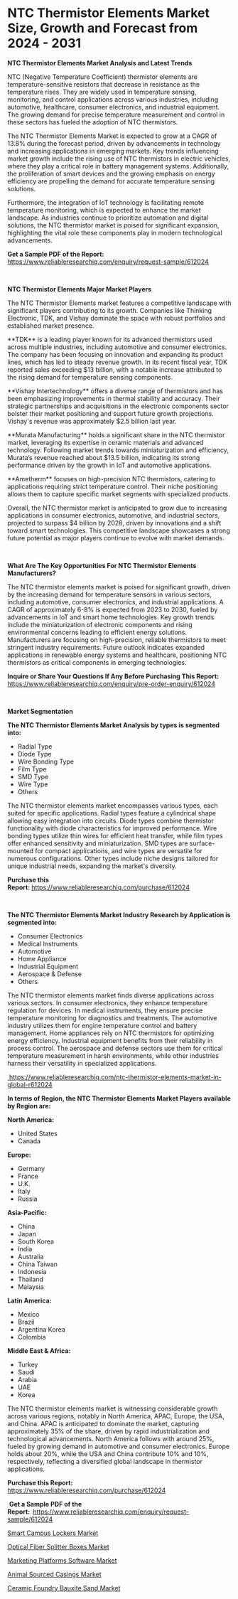 <p><h1>NTC Thermistor Elements Market Size, Growth and Forecast from 2024 - 2031</h1></p><p><strong>NTC Thermistor Elements Market Analysis and Latest Trends</strong></p>
<p><p>NTC (Negative Temperature Coefficient) thermistor elements are temperature-sensitive resistors that decrease in resistance as the temperature rises. They are widely used in temperature sensing, monitoring, and control applications across various industries, including automotive, healthcare, consumer electronics, and industrial equipment. The growing demand for precise temperature measurement and control in these sectors has fueled the adoption of NTC thermistors.</p><p>The NTC Thermistor Elements Market is expected to grow at a CAGR of 13.8% during the forecast period, driven by advancements in technology and increasing applications in emerging markets. Key trends influencing market growth include the rising use of NTC thermistors in electric vehicles, where they play a critical role in battery management systems. Additionally, the proliferation of smart devices and the growing emphasis on energy efficiency are propelling the demand for accurate temperature sensing solutions.</p><p>Furthermore, the integration of IoT technology is facilitating remote temperature monitoring, which is expected to enhance the market landscape. As industries continue to prioritize automation and digital solutions, the NTC thermistor market is poised for significant expansion, highlighting the vital role these components play in modern technological advancements.</p></p>
<p><strong>Get a Sample PDF of the Report:&nbsp;</strong> <a href="https://www.reliableresearchiq.com/enquiry/request-sample/612024?utm_campaign=1461&utm_medium=2&utm_source=Github&utm_content=ia&utm_term=12102024&utm_id=ntc-thermistor-elements">https://www.reliableresearchiq.com/enquiry/request-sample/612024</a></p>
<p>&nbsp;</p>
<p><strong>NTC Thermistor Elements Major Market Players</strong></p>
<p><p>The NTC Thermistor Elements market features a competitive landscape with significant players contributing to its growth. Companies like Thinking Electronic, TDK, and Vishay dominate the space with robust portfolios and established market presence.</p><p>**TDK** is a leading player known for its advanced thermistors used across multiple industries, including automotive and consumer electronics. The company has been focusing on innovation and expanding its product lines, which has led to steady revenue growth. In its recent fiscal year, TDK reported sales exceeding $13 billion, with a notable increase attributed to the rising demand for temperature sensing components.</p><p>**Vishay Intertechnology** offers a diverse range of thermistors and has been emphasizing improvements in thermal stability and accuracy. Their strategic partnerships and acquisitions in the electronic components sector bolster their market positioning and support future growth projections. Vishay's revenue was approximately $2.5 billion last year.</p><p>**Murata Manufacturing** holds a significant share in the NTC thermistor market, leveraging its expertise in ceramic materials and advanced technology. Following market trends towards miniaturization and efficiency, Murata’s revenue reached about $13.5 billion, indicating its strong performance driven by the growth in IoT and automotive applications.</p><p>**Ametherm** focuses on high-precision NTC thermistors, catering to applications requiring strict temperature control. Their niche positioning allows them to capture specific market segments with specialized products. </p><p>Overall, the NTC thermistor market is anticipated to grow due to increasing applications in consumer electronics, automotive, and industrial sectors, projected to surpass $4 billion by 2028, driven by innovations and a shift toward smart technologies. This competitive landscape showcases a strong future potential as major players continue to evolve with market demands.</p></p>
<p>&nbsp;</p>
<p><strong>What Are The Key Opportunities For NTC Thermistor Elements Manufacturers?</strong></p>
<p><p>The NTC thermistor elements market is poised for significant growth, driven by the increasing demand for temperature sensors in various sectors, including automotive, consumer electronics, and industrial applications. A CAGR of approximately 6-8% is expected from 2023 to 2030, fueled by advancements in IoT and smart home technologies. Key growth trends include the miniaturization of electronic components and rising environmental concerns leading to efficient energy solutions. Manufacturers are focusing on high-precision, reliable thermistors to meet stringent industry requirements. Future outlook indicates expanded applications in renewable energy systems and healthcare, positioning NTC thermistors as critical components in emerging technologies.</p></p>
<p><strong>Inquire or Share Your Questions If Any Before Purchasing This Report:</strong> <a href="https://www.reliableresearchiq.com/enquiry/pre-order-enquiry/612024?utm_campaign=1461&utm_medium=2&utm_source=Github&utm_content=ia&utm_term=12102024&utm_id=ntc-thermistor-elements">https://www.reliableresearchiq.com/enquiry/pre-order-enquiry/612024</a></p>
<p>&nbsp;</p>
<p><strong>Market Segmentation</strong></p>
<p><strong>The NTC Thermistor Elements Market Analysis by types is segmented into:</strong></p>
<p><ul><li>Radial Type</li><li>Diode Type</li><li>Wire Bonding Type</li><li>Film Type</li><li>SMD Type</li><li>Wire Type</li><li>Others</li></ul></p>
<p><p>The NTC thermistor elements market encompasses various types, each suited for specific applications. Radial types feature a cylindrical shape allowing easy integration into circuits. Diode types combine thermistor functionality with diode characteristics for improved performance. Wire bonding types utilize thin wires for efficient heat transfer, while film types offer enhanced sensitivity and miniaturization. SMD types are surface-mounted for compact applications, and wire types are versatile for numerous configurations. Other types include niche designs tailored for unique industrial needs, expanding the market's diversity.</p></p>
<p><strong>Purchase this Report:&nbsp;</strong><a href="https://www.reliableresearchiq.com/purchase/612024?utm_campaign=1461&utm_medium=2&utm_source=Github&utm_content=ia&utm_term=12102024&utm_id=ntc-thermistor-elements">https://www.reliableresearchiq.com/purchase/612024</a></p>
<p>&nbsp;</p>
<p><strong>The NTC Thermistor Elements Market Industry Research by Application is segmented into:</strong></p>
<p><ul><li>Consumer Electronics</li><li>Medical Instruments</li><li>Automotive</li><li>Home Appliance</li><li>Industrial Equipment</li><li>Aerospace & Defense</li><li>Others</li></ul></p>
<p><p>The NTC thermistor elements market finds diverse applications across various sectors. In consumer electronics, they enhance temperature regulation for devices. In medical instruments, they ensure precise temperature monitoring for diagnostics and treatments. The automotive industry utilizes them for engine temperature control and battery management. Home appliances rely on NTC thermistors for optimizing energy efficiency. Industrial equipment benefits from their reliability in process control. The aerospace and defense sectors use them for critical temperature measurement in harsh environments, while other industries harness their versatility in specialized applications.</p></p>
<p><a href="https://www.reliableresearchiq.com/ntc-thermistor-elements-market-in-global-r612024?utm_campaign=1461&utm_medium=2&utm_source=Github&utm_content=ia&utm_term=12102024&utm_id=ntc-thermistor-elements">&nbsp;https://www.reliableresearchiq.com/ntc-thermistor-elements-market-in-global-r612024</a></p>
<p><strong>In terms of Region, the NTC Thermistor Elements Market Players available by Region are:</strong></p>
<p>
    <p> <strong> North America: </strong>
        <ul>
            <li>United States</li>
            <li>Canada</li>
        </ul>
        </p> 
    <p> <strong> Europe: </strong>
        <ul>
            <li>Germany</li>
            <li>France</li>
            <li>U.K.</li>
            <li>Italy</li>
            <li>Russia</li>
        </ul>
        </p> 
    <p> <strong> Asia-Pacific: </strong>
        <ul>
            <li>China</li>
            <li>Japan</li>
            <li>South Korea</li>
            <li>India</li>
            <li>Australia</li>
            <li>China Taiwan</li>
            <li>Indonesia</li>
            <li>Thailand</li>
            <li>Malaysia</li>
        </ul>
        </p> 
    <p> <strong> Latin America: </strong>
        <ul>
            <li>Mexico</li>
            <li>Brazil</li>
            <li>Argentina Korea</li>
            <li>Colombia</li>
        </ul>
        </p> 
    <p> <strong> Middle East & Africa: </strong>
        <ul>
            <li>Turkey</li>
            <li>Saudi</li>
            <li>Arabia</li>
            <li>UAE</li>
            <li>Korea</li>
        </ul>
    </p>
    </p>
<p><p>The NTC thermistor elements market is witnessing considerable growth across various regions, notably in North America, APAC, Europe, the USA, and China. APAC is anticipated to dominate the market, capturing approximately 35% of the share, driven by rapid industrialization and technological advancements. North America follows with around 25%, fueled by growing demand in automotive and consumer electronics. Europe holds about 20%, while the USA and China contribute 10% and 10%, respectively, reflecting a diversified global landscape in thermistor applications.</p></p>
<p><strong>Purchase this Report: </strong><a href="https://www.reliableresearchiq.com/purchase/612024?utm_campaign=1461&utm_medium=2&utm_source=Github&utm_content=ia&utm_term=12102024&utm_id=ntc-thermistor-elements">https://www.reliableresearchiq.com/purchase/612024</a></p>
<p>&nbsp;<strong>Get a Sample PDF of the Report:&nbsp;&nbsp;</strong><a href="https://www.reliableresearchiq.com/enquiry/request-sample/612024?utm_campaign=1461&utm_medium=2&utm_source=Github&utm_content=ia&utm_term=12102024&utm_id=ntc-thermistor-elements">https://www.reliableresearchiq.com/enquiry/request-sample/612024</a></p>
<p><strong></strong></p>
<p><p><a href="https://www.linkedin.com/pulse/evaluating-global-smart-campus-lockers-market-trends-edrmc?utm_campaign=1461&utm_medium=2&utm_source=Github&utm_content=ia&utm_term=12102024&utm_id=ntc-thermistor-elements">Smart Campus Lockers Market</a></p><p><a href="https://github.com/ChiragRP21/Market-Research-Report-List-6/blob/main/optical-fiber-splitter-boxes-market.md?utm_campaign=1461&utm_medium=2&utm_source=Github&utm_content=ia&utm_term=12102024&utm_id=ntc-thermistor-elements">Optical Fiber Splitter Boxes Market</a></p><p><a href="https://github.com/antoninamorec/Market-Research-Report-List-1/blob/main/marketing-platforms-software-market.md?utm_campaign=1461&utm_medium=2&utm_source=Github&utm_content=ia&utm_term=12102024&utm_id=ntc-thermistor-elements">Marketing Platforms Software Market</a></p><p><a href="https://www.linkedin.com/pulse/animal-sourced-casings-industry-forecast-market-shifts-hw5je?utm_campaign=1461&utm_medium=2&utm_source=Github&utm_content=ia&utm_term=12102024&utm_id=ntc-thermistor-elements">Animal Sourced Casings Market</a></p><p><a href="https://www.linkedin.com/pulse/comprehensive-ceramic-foundry-bauxite-sand-market-report-5gt9c?utm_campaign=1461&utm_medium=2&utm_source=Github&utm_content=ia&utm_term=12102024&utm_id=ntc-thermistor-elements">Ceramic Foundry Bauxite Sand Market</a></p></p>